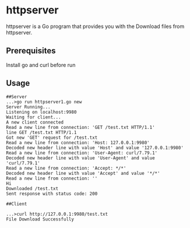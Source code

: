 # httpserver

httpserver is a Go program that provides you with the Download files from httpserver.

## Prerequisites

Install go and curl before run 



## Usage

```
##Server
...>go run httpserver1.go new
Server Running...
Listening on localhost:9980
Waiting for client...
A new client connected
Read a new line from connection: 'GET /test.txt HTTP/1.1'
line GET /test.txt HTTP/1.1
Got new 'GET' request for /test.txt
Read a new line from connection: 'Host: 127.0.0.1:9980'
Decoded new header line with value 'Host' and value '127.0.0.1:9980'
Read a new line from connection: 'User-Agent: curl/7.79.1'
Decoded new header line with value 'User-Agent' and value 'curl/7.79.1'
Read a new line from connection: 'Accept: */*'
Decoded new header line with value 'Accept' and value '*/*'
Read a new line from connection: ''
Hi
Downloaded /test.txt
Sent response with status code: 200

##Client

...>curl http://127.0.0.1:9980/test.txt
File Download Successfully

```

